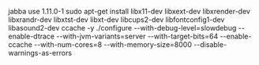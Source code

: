 jabba use 1.11.0-1
sudo apt-get install libx11-dev libxext-dev libxrender-dev libxrandr-dev libxtst-dev libxt-dev libcups2-dev libfontconfig1-dev libasound2-dev ccache -y
./configure --with-debug-level=slowdebug --enable-dtrace --with-jvm-variants=server --with-target-bits=64 --enable-ccache --with-num-cores=8 --with-memory-size=8000  --disable-warnings-as-errors


